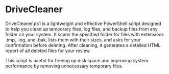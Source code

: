 # DriveCleaner
DriveCleaner.ps1 is a lightweight and effective PowerShell script designed to help you clean up temporary files, log files, and backup files from any folder on your system.
It scans the specified folder for files with extensions .tmp, .log, and .bak, lists them with their sizes, and asks for your confirmation before deleting.
After cleaning, it generates a detailed HTML report of all deleted files for your review.

This script is useful for freeing up disk space and improving system performance by removing unnecessary temporary files.
